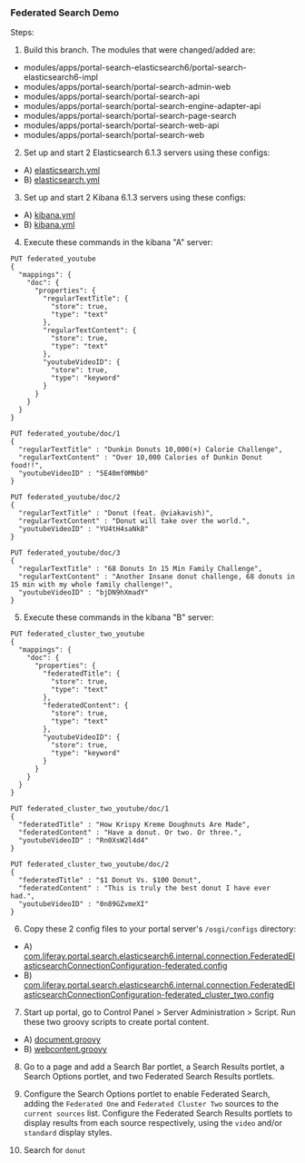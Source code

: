 ### Federated Search Demo

Steps:
1) Build this branch. The modules that were changed/added are:
- modules/apps/portal-search-elasticsearch6/portal-search-elasticsearch6-impl
- modules/apps/portal-search/portal-search-admin-web
- modules/apps/portal-search/portal-search-api
- modules/apps/portal-search/portal-search-engine-adapter-api
- modules/apps/portal-search/portal-search-page-search
- modules/apps/portal-search/portal-search-web-api
- modules/apps/portal-search/portal-search-web

2) Set up and start 2 Elasticsearch 6.1.3 servers using these configs:
- A) [elasticsearch.yml](https://github.com/BryanEngler/liferay-portal/blob/federated_search/modules/apps/portal-search/portal-search-web/src/main/resources/configs/A/elasticsearch.yml)
- B) [elasticsearch.yml](https://github.com/BryanEngler/liferay-portal/blob/federated_search/modules/apps/portal-search/portal-search-web/src/main/resources/configs/B/elasticsearch.yml)

3) Set up and start 2 Kibana 6.1.3 servers using these configs:
- A) [kibana.yml](https://github.com/BryanEngler/liferay-portal/blob/federated_search/modules/apps/portal-search/portal-search-web/src/main/resources/configs/A/kibana.yml)
- B) [kibana.yml](https://github.com/BryanEngler/liferay-portal/blob/federated_search/modules/apps/portal-search/portal-search-web/src/main/resources/configs/B/kibana.yml)

4) Execute these commands in the kibana "A" server:
```
PUT federated_youtube
{
  "mappings": {
    "doc": {
      "properties": {
        "regularTextTitle": {
          "store": true,
          "type": "text"
        },
        "regularTextContent": {
          "store": true,
          "type": "text"
        },
        "youtubeVideoID": {
          "store": true,
          "type": "keyword"
        }
      }
    }
  }
}

PUT federated_youtube/doc/1
{
  "regularTextTitle" : "Dunkin Donuts 10,000(+) Calorie Challenge",
  "regularTextContent" : "Over 10,000 Calories of Dunkin Donut food!!",
  "youtubeVideoID" : "5E40mf0MNb0"
}

PUT federated_youtube/doc/2
{
  "regularTextTitle" : "Donut (feat. @viakavish)",
  "regularTextContent" : "Donut will take over the world.",
  "youtubeVideoID" : "YU4tH4saNk8"
}

PUT federated_youtube/doc/3
{
  "regularTextTitle" : "68 Donuts In 15 Min Family Challenge",
  "regularTextContent" : "Another Insane donut challenge, 68 donuts in 15 min with my whole family challenge!",
  "youtubeVideoID" : "bjDN9hXmadY"
}
```

5) Execute these commands in the kibana "B" server:
```
PUT federated_cluster_two_youtube
{
  "mappings": {
    "doc": {
      "properties": {
        "federatedTitle": {
          "store": true,
          "type": "text"
        },
        "federatedContent": {
          "store": true,
          "type": "text"
        },
        "youtubeVideoID": {
          "store": true,
          "type": "keyword"
        }
      }
    }
  }
}

PUT federated_cluster_two_youtube/doc/1
{
  "federatedTitle" : "How Krispy Kreme Doughnuts Are Made",
  "federatedContent" : "Have a donut. Or two. Or three.",
  "youtubeVideoID" : "Rn0XsW2l4d4"
}

PUT federated_cluster_two_youtube/doc/2
{
  "federatedTitle" : "$1 Donut Vs. $100 Donut",
  "federatedContent" : "This is truly the best donut I have ever had.",
  "youtubeVideoID" : "0n89GZvmeXI"
}

```
6) Copy these 2 config files to your portal server's `/osgi/configs` directory:
- A) [com.liferay.portal.search.elasticsearch6.internal.connection.FederatedElasticsearchConnectionConfiguration-federated.config](https://github.com/BryanEngler/liferay-portal/blob/federated_search/modules/apps/portal-search/portal-search-web/src/main/resources/configs/com.liferay.portal.search.elasticsearch6.internal.connection.FederatedElasticsearchConnectionConfiguration-federated.config)
- B) [com.liferay.portal.search.elasticsearch6.internal.connection.FederatedElasticsearchConnectionConfiguration-federated_cluster_two.config](https://github.com/BryanEngler/liferay-portal/blob/federated_search/modules/apps/portal-search/portal-search-web/src/main/resources/configs/com.liferay.portal.search.elasticsearch6.internal.connection.FederatedElasticsearchConnectionConfiguration-federated_cluster_two.config)

7) Start up portal, go to Control Panel > Server Administration > Script. Run these two groovy scripts to create portal content.
- A) [document.groovy](https://github.com/BryanEngler/liferay-portal/blob/federated_search/modules/apps/portal-search/portal-search-web/src/main/resources/configs/document.groovy)
- B) [webcontent.groovy](https://github.com/BryanEngler/liferay-portal/blob/federated_search/modules/apps/portal-search/portal-search-web/src/main/resources/configs/webcontent.groovy)

8) Go to a page and add a Search Bar portlet, a Search Results portlet, a Search Options portlet, and two Federated Search Results portlets.

9) Configure the Search Options portlet to enable Federated Search, adding the `Federated One` and `Federated Cluster Two` sources to the `current sources` list. Configure the Federated Search Results portlets to display results from each source respectively, using the `video` and/or `standard` display styles.

10) Search for `donut`
